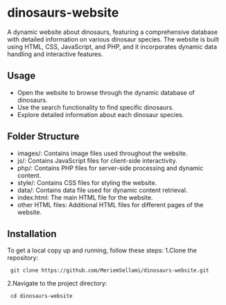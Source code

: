 # dinosaurs-website
A dynamic website about dinosaurs, featuring a comprehensive database with detailed information on various dinosaur species. The website is built using HTML, CSS, JavaScript, and PHP, and it incorporates dynamic data handling and interactive features.
## Usage
 - Open the website to browse through the dynamic database of dinosaurs.
 - Use the search functionality to find specific dinosaurs.
 - Explore detailed information about each dinosaur species.
## Folder Structure
 - images/: Contains image files used throughout the website.
 - js/: Contains JavaScript files for client-side interactivity.
 - php/: Contains PHP files for server-side processing and dynamic content.
 - style/: Contains CSS files for styling the website.
 - data/: Contains data file used for dynamic content retrieval.
 - index.html: The main HTML file for the website.
 - other HTML files: Additional HTML files for different pages of the website.
## Installation
To get a local copy up and running, follow these steps:
1.Clone the repository:
```ssh
 git clone https://github.com/MeriemSellami/dinosaurs-website.git
```
2.Navigate to the project directory:
```ssh
 cd dinosaurs-website
```
